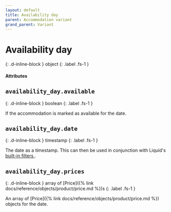```yaml
---
layout: default
title: Availability day
parent: Accommodation variant
grand_parent: Variant
---
```


# Availability day
{: .d-inline-block }
object
{: .label .fs-1 }

#### Attributes

## `availability_day.available`
{: .d-inline-block }
boolean
{: .label .fs-1 }

If the accommodation is marked as available for the date.

## `availability_day.date`
{: .d-inline-block }
timestamp
{: .label .fs-1 }

The date as a timestamp. This can then be used in conjunction with Liquid's [ built-in filters ](https://shopify.github.io/liquid/filters/date/).

## `availability_day.prices`
{: .d-inline-block }
array of [Price]({% link docs/reference/objects/product/price.md %})s
{: .label .fs-1 }

An array of [Price]({% link docs/reference/objects/product/price.md %}) objects for the date.
